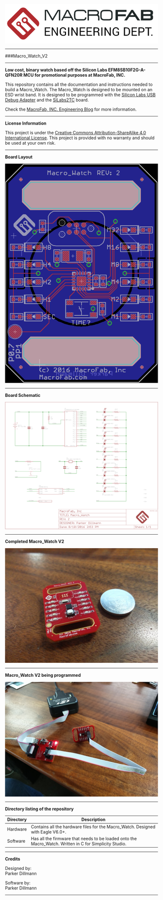 ![MF_ED_Logo](MacroFab_ED_600px.png)
***
###Macro_Watch_V2
***
**Low cost, binary watch based off the Silicon Labs EFM8SB10F2G-A-QFN20R MCU for promotional purposes at MacroFab, INC.**

This repository contains all the documentation and instructions needed to build a Macro_Watch. The Macro_Watch is designed to be mounted on an ESD wrist band. It is designed to be programmed with the [Silicon Labs USB Debug Adapter](http://www.silabs.com/products/mcu/Pages/USBDebug.aspx) and the [SiLabs2TC](https://github.com/MacroFab/Macro_Articles/tree/master/SiLabs2TC) board. 

Check the [MacroFab, INC. Engineering Blog](https://macrofab.com/blog/engineering/) for more information.

***
**License Information**

This project is under the [Creative Commons Attribution-ShareAlike 4.0 International License](LICENSE.md). This project is provided with no warranty and should be used at your own risk. 

***
**Board Layout**

![Macro_Watch_V2_Layout](Hardware/Eagle/Layout.png)

***
**Board Schematic**

![Macro_Watch_V2_Layout](Hardware/Eagle/Schematic.png)

***
**Completed Macro_Watch V2**

![Completed_Macro_Watch_V2](Macro_Watch_REV2_PCBA.jpg)

***
**Macro_Watch V2 being programmed**

![Macro_Watch_V2_programming](Macro_Watch_REV2_Programming.jpg)

***
**Directory listing of the repository**

| Directory | Description |
|---|---|
| Hardware | Contains all the hardware files for the Macro_Watch. Designed with Eagle V6.0+. | 
| Software | Has all the firmware that needs to be loaded onto the Macro_Watch. Written in C for Simplicity Studio. |

***
**Credits**

Designed by:   
Parker Dillmann  

Software by:   
Parker Dillmann  

***




